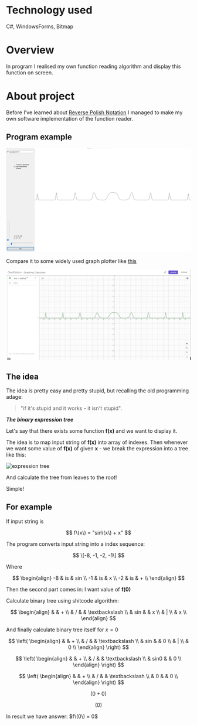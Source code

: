 # Technology used
C#, WindowsForms, Bitmap

# Overview
In program I realised my own function reading algorithm and display this function on screen.

# About project
Before I've learned about [Reverse Polish Notation](https://en.wikipedia.org/wiki/Reverse_Polish_notation) I managed to make my own software implementation of the function reader.

## Program example
![my program result](pictures/my_prog.png)

Compare it to some widely used graph plotter like [this](https://www.geogebra.org/graphing)

![some online program result](pictures/other_prog.png)

## The idea
The idea is pretty easy and pretty stupid, but recalling the old programming adage:
> "if it's stupid and it works - it isn't stupid".

***The binary expression tree***

Let's say that there exists some function **f\(x\)** and we want to display it.

The idea is to map input string of **f\(x\)** into array of indexes. Then whenever we want some value of **f\(x\)** of given **x** - we break the expression into a tree like this:

![expression tree](https://www.codeproject.com/KB/recipes/binary_tree_expressions/binexptrees.jpg)

And calculate the tree from leaves to the root!

Simple!

## For example
If input string is

$$
f\(x\) = "sin\(x\) + x"
$$

The program converts input string into a index sequence:

$$
\[-8, -1, -2, -1\]
$$

Where

$$
\begin{align}
-8 & is & sin \\
-1 & is & x \\
-2 & is & + \\
\end{align}
$$

Then the second part comes in: I want value of **f\(0\)**

Calculate binary tree using shitcode algorithm:

$$
\begin{align}
 & & + \\
 & / & & \textbackslash \\
 & sin & & x \\
 & | \\
 & x \\
\end{align}
$$

And finally calculate binary tree itself for $x = 0$

$$
\left( \begin{align}
 & & + \\
 & / & & \textbackslash \\
 & sin & & 0 \\
 & | \\
 & 0 \\
\end{align} \right)
$$

$$
\left( \begin{align}
 & & + \\
 & / & & \textbackslash \\
 & sin0 & & 0 \\
\end{align} \right)
$$

$$
\left( \begin{align}
 & & + \\
 & / & & \textbackslash \\
 & 0 & & 0 \\
\end{align} \right)
$$

$$
\left( 0 + 0 \right)
$$

$$
\left( 0 \right)
$$

In result we have answer: $f\(0\) = 0$
